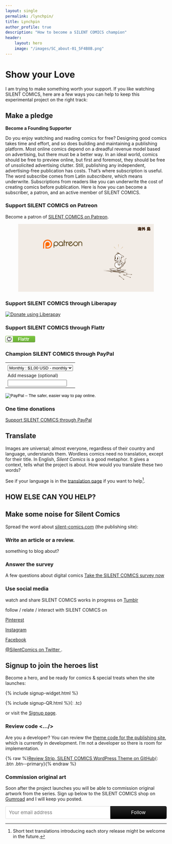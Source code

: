 ```yaml
---
layout: single
permalink: /lynchpin/
title: Lynchpin
author_profile: true
description: "How to become a SILENT COMICS champion"
header:
    layout: hero
    image: "/images/SC_about-01_5F4B8B.png"
---
```


# Show your Love <i class="fas fa-heart" style="color:tomato"></i>
I am trying to make something worth your support. If you like watching SILENT COMICS, here are a few ways you can help to keep this experimental project on the right track:

## Make a pledge

**Become a Founding Supporter**

Do you enjoy watching and reading comics for free? Designing good comics takes time and effort, and so does building and maintaining a publishing platform. Most online comics depend on a dreadful revenue model based on advertising, but there must be a better way. In an ideal world, comics should be free to preview online, but first and foremost, they should be free of unsolicited advertising clutter. Still, publishing any independent, advertising-free publication has costs. That’s where subscription is useful. The word subscribe comes from Latin *subscribere*, which means underwrite. Subscriptions from readers like you can underwrite the cost of creating comics before publication. Here is how you can become a subscriber, a patron, and an active member of SILENT COMICS.

### Support SILENT COMICS on Patreon <i class="fab fa-patreon" style="color:#f96854"></i>

Become a patron of [SILENT COMICS on Patreon](https://www.patreon.com/SilentComics?ty=h).

<figure>
<a href="https://www.patreon.com/SilentComics?ty=h"><img src="/images/silentcomics_Patreon-03.png"/></a>
</figure>

### Support SILENT COMICS through Liberapay

<script src="https://liberapay.com/silentcomics/widgets/button.js"></script>
<noscript><a href="https://liberapay.com/silentcomics/donate"><img alt="Donate using Liberapay" src="https://liberapay.com/assets/widgets/donate.svg"></a></noscript>

### Support SILENT COMICS through Flattr

[![Flattr Strip git repo](/images/flattr-badge-large.png)](https://flattr.com/@SILENT-COMICS)

### Champion SILENT COMICS through PayPal <i class="fab fa-paypal" style="color:#3b7bbf"></i>

<form action="https://www.paypal.com/cgi-bin/webscr" method="post" target="_top">
<input type="hidden" name="cmd" value="_s-xclick">
<input type="hidden" name="hosted_button_id" value="Y33D2VX9LYM4C">
<table>
<tr><td><input type="hidden" name="on0" value=""></td></tr><tr><td><select name="os0">
 <option value="Monthly">Monthly : $1,00 USD - monthly</option>
 <option value="Yearly">Yearly : $6,00 USD - yearly</option>
</select> </td></tr>
<tr><td><input type="hidden" name="on1" value="Add message (optional)">Add message (optional)</td></tr><tr><td><input type="text" name="os1" maxlength="200"></td></tr>
</table>
<input type="hidden" name="currency_code" value="USD">
<input type="image" src="https://www.paypalobjects.com/en_US/i/btn/btn_subscribeCC_LG_global.gif" border="0" name="submit" alt="PayPal – The safer, easier way to pay online.">
<img alt="" border="0" src="https://www.paypalobjects.com/en_US/i/scr/pixel.gif" width="1" height="1">
</form>

### One time donations

<div markdown="0"><a href="https://paypal.me/silentcomics" class="btn btn--secondary align-right"><i class="fab fa-paypal"></i> Support SILENT COMICS through PayPal</a></div>


## Translate <i class="fas fa-bars"></i>
Images are universal; almost everyone, regardless of their country and language, understands them. Wordless comics need no translation, except for their title. In English, *Silent Comics* is a good metaphor. It gives a context, tells what the project is about. How would you translate these two words?

See if your language is in the [translation page](/languages/Call-for-Translations/ "Call for translations") if you want to help[^1].

[^1]: Short text translations introducing each story release might be welcome in the future.

## HOW ELSE CAN YOU HELP?

## Make some noise for Silent Comics <i class="fas fa-music"></i>
Spread the word about [silent-comics.com](https://silent-comics.com) (the publishing site):

### Write an article or a review.
 something to blog about?

### Answer the survey <i class="far fa-clipboard"></i>
A few questions about digital comics
<a href="https://docs.google.com/forms/d/1KYEnwViloBpyoSUBdAN2bg21uVFVzcS205cwlsSnRzM/viewform" class="btn btn--info align-right">Take the SILENT COMICS survey now</a>


### Use social media
watch and share SILENT COMICS works in progress on [Tumblr <i class="fab fa-tumblr"></i>](https://silent-comics.tumblr.com "Silent Comics on Tumblr")

follow / relate / interact with SILENT COMICS on

[Pinterest <i class="fab fa-pinterest"></i>](https://www.pinterest.com/silentcomics/ "SILENT COMICS on Pinterest")

[Instagram <i class="fab fa-instagram"></i>](https://www.instagram.com/silent_comics/ "Silent_Comics on Instagram")

[Facebook <i class="fab fa-facebook-f"></i>](https://www.facebook.com/SilentComics/ "Silent Comics on Facebook")

[@SilentComics on Twitter <i class="fab fa-twitter"></i>](https://twitter.com/SilentComics "Silent Comics on Twitter").

## Signup to join the heroes list <i class="far fa-envelope fa-spin"></i>
Become a hero, and be ready for comics & special treats when the site launches:

{% include signup-widget.html %}

{% include signup-QR.html %}{: .tc}

 or visit the [Signup page](/newsletter/ "Signup for the SILENT COMICS newsletter").


### Review code <…/>
Are you a developer? You can review the [theme code for the publishing site](https://github.com/SilentComics/Strip), which is currently in development. I’m not a developer so there is room for implementation.

{% raw %}[Review Strip, SILENT COMICS WordPress Theme on GitHub](https://github.com/SilentComics/Strip/){: .btn .btn--primary}{% endraw %}

### Commission original art <i class="fas fa-chess-queen"></i>
Soon after the project launches you will be able to commission original artwork from the series. Sign up below to the SILENT COMICS shop on [Gumroad](https://gumroad.com/silentcomics) and I will keep you posted.

<style> .gumroad-follow-form-embed { zoom: 1; } .gumroad-follow-form-embed:before, .gumroad-follow-form-embed:after { display: table; line-height: 0; content: ""; } .gumroad-follow-form-embed:after { clear: both; } .gumroad-follow-form-embed * { margin: 0; border: 0; padding: 0; outline: 0; box-sizing: border-box !important; float: left !important; } .gumroad-follow-form-embed input { border-radius: 4px; border-top-right-radius: 0; border-bottom-right-radius: 0; font-family: -apple-system, ".SFNSDisplay-Regular", "Helvetica Neue", Helvetica, Arial, sans-serif; font-size: 15px; line-height: 20px; background: #fff; border: 1px solid #ddd; border-right: 0; color: #aaa; padding: 10px; box-shadow: inset 0 1px 0 rgba(0, 0, 0, 0.02); background-position: top right; background-repeat: no-repeat; text-rendering: optimizeLegibility; font-smoothing: antialiased; -webkit-appearance: none; -moz-appearance: caret; width: 65% !important; height: 40px !important; } .gumroad-follow-form-embed button { border-radius: 4px; border-top-left-radius: 0; border-bottom-left-radius: 0; box-shadow: 0 1px 1px rgba(0, 0, 0, 0.12); -webkit-transition: all .05s ease-in-out; transition: all .05s ease-in-out; display: inline-block; padding: 11px 15px 12px; cursor: pointer; color: #fff; font-size: 15px; line-height: 100%; font-family: -apple-system, ".SFNSDisplay-Regular", "Helvetica Neue", Helvetica, Arial, sans-serif; background: #000000; border: 1px solid #000000; filter: "progid:DXImageTransform.Microsoft.gradient(startColorstr=#262626, endColorstr=#000000, GradientType=0)"; background: -webkit-linear-gradient(top, #262626, #000000); background: linear-gradient(to bottom, #262626, #000000); height: 40px !important; width: 35% !important; } </style> <form action="https://gumroad.com/follow_from_embed_form" class="form gumroad-follow-form-embed" method="post"> <input name="seller_id" type="hidden" value="3154183227171"> <input name="email" placeholder="Your email address" type="email"> <button data-custom-highlight-color="" type="submit">Follow</button> </form>
